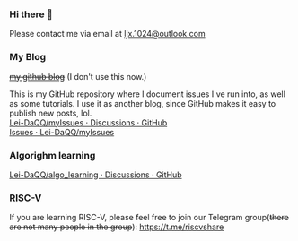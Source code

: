 ### Hi there 👋
Please contact me via email at ljx.1024@outlook.com

### My Blog
~~[my github blog](https://lei-daqq.github.io/)~~ (I don't use this now.)

This is my GitHub repository where I document issues I've run into, as well as some tutorials. I use it as another blog, since GitHub makes it easy to publish new posts, lol.
</br>
<a href='https://github.com/Lei-DaQQ/myIssues/discussions'>Lei-DaQQ/myIssues · Discussions · GitHub</a>
</br>
<a href='https://github.com/Lei-DaQQ/myIssues/issues'>Issues · Lei-DaQQ/myIssues</a>

### Algorighm learning
<a href='https://github.com/Lei-DaQQ/algo_learning/discussions'>Lei-DaQQ/algo_learning · Discussions · GitHub</a>

### RISC-V
If you are learning RISC-V, please feel free to join our Telegram group(~~there are not many people in the group~~): https://t.me/riscvshare </br>





<!--
**如果你在学习RISC-V,欢迎加入我们的电报群(~~没有几个人~~): https://t.me/riscvshare**
**Lei-DaQQ/Lei-DaQQ** is a ✨ _special_ ✨ repository because its `README.md` (this file) appears on your GitHub profile.
Here are some ideas to get you started:

- 🔭 I’m currently working on ...
- 🌱 I’m currently learning ...
- 👯 I’m looking to collaborate on ...
- 🤔 I’m looking for help with ...
- 💬 Ask me about ...
- 📫 How to reach me: ...
- 😄 Pronouns: ...
- ⚡ Fun fact: ...
-->

